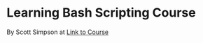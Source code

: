 # Learning Bash Scripting Course

By Scott Simpson at [Link to Course](https://www.linkedin.com/learning-login/share?account=2113185&forceAccount=false&redirect=https%3A%2F%2Fwww.linkedin.com%2Flearning%2Flearning-bash-scripting-2%3Ftrk%3Dshare_ent_url%26shareId%3DQyTmSDFTSoyEcd0n56te0w%253D%253D)
